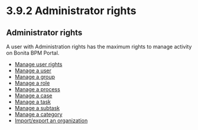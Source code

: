 
3.9.2 Administrator rights
==========================

<div id="admin_profile">

</div>

Administrator rights
--------------------

A user with Administration rights has the maximum rights to manage activity on Bonita BPM Portal.

-   [Manage user rights](/profiles-overview-2)
-   [Manage a user](/manage-user-0)
-   [Manage a group](/manage-group-1)
-   [Manage a role](/manage-role-0)
-   [Manage a process](/processes-0)
-   [Manage a case](/cases-3)
-   [Manage a task](/tasks-3)
-   [Manage a subtask](/subtasks-1)
-   [Manage a category](/processe-0#addcat)
-   [Import/export an organization](/organization-portal-overview-0)

